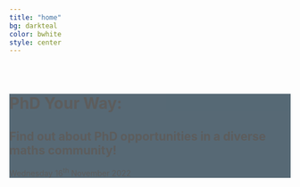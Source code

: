 ```yaml
---
title: "home"
bg: darkteal
color: bwhite
style: center 
---
```



  <div class="centered">
  <span class="fa-stack subtlecircle" style="font-size:100px; background:rgba(246,107,14,0.3)">
    <i class="fa fa-circle fa-stack-2x text-bwhite"></i>
    <i class="fa fa-book fa-stack-1x text-borange"></i>
  </span>

<br>
  <div class="text-box" style="background-color:#112B3C; opacity:0.7">
  <h1> PhD Your Way:</h1> 
  <h2>Find out about PhD opportunities in a diverse maths community! </h2> 
  <p> Wednesday 16<sup>th</sup> November 2022</p>
  </div>
  </div>
